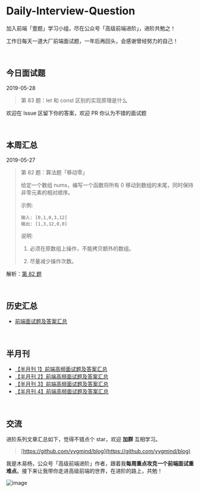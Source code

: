 # Daily-Interview-Question

加入前端「壹题」学习小组，尽在公众号「高级前端进阶」，进阶共勉之！

工作日每天一道大厂前端面试题，一年后再回头，会感谢曾经努力的自己！

<br/>




## 今日面试题

2019-05-28

> 第 83 题：let 和 const 区别的实现原理是什么



欢迎在 Issue 区留下你的答案，欢迎 PR 你认为不错的面试题

<br/>




## 本周汇总

2019-05-27

> 第 82 题：算法题「移动零」
>
> 给定一个数组 nums，编写一个函数将所有 0 移动到数组的末尾，同时保持非零元素的相对顺序。
>
> 示例:
>
> ```
> 输入: [0,1,0,3,12]
> 输出: [1,3,12,0,0]
> ```
>
> 说明:
>
> 1. 必须在原数组上操作，不能拷贝额外的数组。
>
> 1. 尽量减少操作次数。



解析：[第 82 题](https://github.com/Advanced-Frontend/Daily-Interview-Question/issues/132)

<br/>



## 历史汇总

-   [前端面试题及答案汇总](https://github.com/Advanced-Frontend/Daily-Interview-Question/blob/master/datum/summary.md)

<br/>



## 半月刊

- [【半月刊 1】前端高频面试题及答案汇总](https://juejin.im/post/5c6977e46fb9a049fd1063dc)
- [【半月刊 2】前端高频面试题及答案汇总](https://juejin.im/post/5c7bd72ef265da2de80f7f17)
- [【半月刊 3】前端高频面试题及答案汇总](https://juejin.im/post/5c9ac3f66fb9a070e056718f)
- [【半月刊 4】前端高频面试题及答案汇总](https://juejin.im/post/5cb3376bf265da039c0543da)

<br/>



## 交流

进阶系列文章汇总如下，觉得不错点个 star，欢迎 **加群** 互相学习。

> [https://github.com/yygmind/blog](https://github.com/yygmind/blog)

我是木易杨，公众号「高级前端进阶」作者，跟着我**每周重点攻克一个前端面试重难点**。接下来让我带你走进高级前端的世界，在进阶的路上，共勉！

![image](https://github.com/yygmind/blog/raw/master/images/weixin_re.png)
